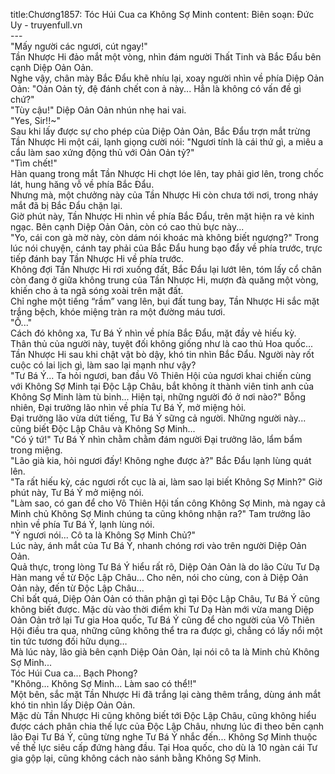 title:Chương1857: Tóc Húi Cua ca Không Sợ Minh
content:
Biên soạn: Đức Uy - truyenfull.vn<br>---<br>"Mấy người các ngươi, cút ngay!"<br>Tần Nhược Hi đảo mắt một vòng, nhìn đám người Thất Tinh và Bắc Đẩu bên cạnh Diệp Oản Oản.<br>Nghe vậy, chân mày Bắc Đẩu khẽ nhíu lại, xoay người nhìn về phía Diệp Oản Oản: "Oản Oản tỷ, đệ đánh chết con ả này... Hẳn là không có vấn đề gì chứ?"<br>"Tùy cậu!" Diệp Oản Oản nhún nhẹ hai vai.<br>"Yes, Sir!!~"<br>Sau khi lấy được sự cho phép của Diệp Oản Oản, Bắc Đẩu trợn mắt trừng Tần Nhược Hi một cái, lạnh giọng cười nói: "Ngươi tính là cái thứ gì, a miêu a cẩu làm sao xứng động thủ với Oản Oản tỷ?"<br>"Tìm chết!"<br>Hàn quang trong mắt Tần Nhược Hi chợt lóe lên, tay phải giơ lên, trong chốc lát, hung hăng vỗ về phía Bắc Đẩu.<br>Nhưng mà, một chưởng này của Tần Nhược Hi còn chưa tới nơi, trong nháy mắt đã bị Bắc Đẩu chặn lại.<br>Giờ phút này, Tần Nhược Hi nhìn về phía Bắc Đẩu, trên mặt hiện ra vẻ kinh ngạc. Bên cạnh Diệp Oản Oản, còn có cao thủ bực này...<br>"Yo, cái con gà mờ này, còn dám nói khoác mà không biết ngượng?" Trong lúc nói chuyện, cánh tay phải của Bắc Đẩu hung bạo đẩy về phía trước, trực tiếp đánh bay Tần Nhược Hi về phía trước.<br>Không đợi Tần Nhược Hi rơi xuống đất, Bắc Đẩu lại lướt lên, tóm lấy cổ chân còn đang ở giữa không trung của Tần Nhược Hi, mượn đà quăng một vòng, khiến cho ả ta ngã sóng xoài trên mặt đất.<br>Chỉ nghe một tiếng “rầm” vang lên, bụi đất tung bay, Tần Nhược Hi sắc mặt trắng bệch, khóe miệng tràn ra một đường máu tươi.<br>"Ồ..."<br>Cách đó không xa, Tư Bá Ý nhìn về phía Bắc Đẩu, mặt đầy vẻ hiếu kỳ.<br>Thân thủ của người này, tuyệt đối không giống như là cao thủ Hoa quốc...<br>Tần Nhược Hi sau khi chật vật bò dậy, khó tin nhìn Bắc Đẩu. Người này rốt cuộc có lai lịch gì, làm sao lại mạnh như vậy?<br>"Tư Bá Ý... Ta hỏi ngươi, ban đầu Vô Thiên Hội của ngươi khai chiến cùng với Không Sợ Minh tại Độc Lập Châu, bắt không ít thành viên tinh anh của Không Sợ Minh làm tù binh... Hiện tại, những người đó ở nơi nào?" Bỗng nhiên, Đại trưởng lão nhìn về phía Tư Bá Ý, mở miệng hỏi.<br>Đại trưởng lão vừa dứt tiếng, Tư Bá Ý sững cả người. Những người này... cũng biết Độc Lập Châu và Không Sợ Minh...<br>"Có ý tứ!" Tư Bá Ý nhìn chằm chằm đám người Đại trưởng lão, lẩm bẩm trong miệng.<br>"Lão già kia, hỏi ngươi đấy! Không nghe được à?" Bắc Đẩu lạnh lùng quát lên.<br>"Ta rất hiếu kỳ, các ngươi rốt cục là ai, làm sao lại biết Không Sợ Minh?" Giờ phút này, Tư Bá Ý mở miệng nói.<br>"Làm sao, có gan để cho Vô Thiên Hội tấn công Không Sợ Minh, mà ngay cả Minh chủ Không Sợ Minh chúng ta cũng không nhận ra?" Tam trưởng lão nhìn về phía Tư Bá Ý, lạnh lùng nói.<br>"Ý ngươi nói... Cô ta là Không Sợ Minh Chủ?"<br>Lúc này, ánh mắt của Tư Bá Ý, nhanh chóng rơi vào trên người Diệp Oản Oản.<br>Quả thực, trong lòng Tư Bá Ý hiểu rất rõ, Diệp Oản Oản là do lão Cửu Tư Dạ Hàn mang về từ Độc Lập Châu... Cho nên, nói cho cùng, con ả Diệp Oản Oản này, đến từ Độc Lập Châu...<br>Chỉ bất quá, Diệp Oản Oản có thân phận gì tại Độc Lập Châu, Tư Bá Ý cũng không biết được. Mặc dù vào thời điểm khi Tư Dạ Hàn mới vừa mang Diệp Oản Oản trở lại Tư gia Hoa quốc, Tư Bá Ý cũng để cho người của Vô Thiên Hội điều tra qua, những cũng không thể tra ra được gì, chẳng có lấy nổi một tin tức tương đối hữu dụng…<br>Mà lúc này, lão già bên cạnh Diệp Oản Oản, lại nói cô ta là Minh chủ Không Sợ Minh...<br>Tóc Húi Cua ca... Bạch Phong?<br>"Không... Không Sợ Minh... Làm sao có thể!!"<br>Một bên, sắc mặt Tần Nhược Hi đã trắng lại càng thêm trắng, dùng ánh mắt khó tin nhìn lấy Diệp Oản Oản.<br>Mặc dù Tần Nhược Hi cũng không biết tới Độc Lập Châu, cũng không hiểu được cách phân chia thế lực của Độc Lập Châu, nhưng lúc đi theo bên cạnh lão Đại Tư Bá Ý, cũng từng nghe Tư Bá Ý nhắc đến... Không Sợ Minh thuộc về thế lực siêu cấp đứng hàng đầu. Tại Hoa quốc, cho dù là 10 ngàn cái Tư gia gộp lại, cũng không cách nào sánh bằng Không Sợ Minh.